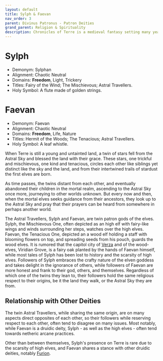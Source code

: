 ```yaml
---
layout: default
title: Sylph & Faevan
nav_order: 3
parent: Divinus Patronus - Patron Deities
grand_parent: Religion & Spirituality
description: Chronicles of Terre is a medieval fantasy setting many years in the writing.
---
```


# Sylph

- Demonym: Sylphan
- Alignment: Chaotic Neutral
- Domains: **Freedom**, Light, Trickery
- Titles: Fairy of the Wind; The Mischievous; Astral Travellers.
- Holy Symbol: A flute made of golden strings.

# Faevan

- Demonym: Faevan
- Alignment: Chaotic Neutral
- Domains: **Freedom**, Life, Nature
- Titles: Hermit of the Woods; The Tenacious; Astral Travellers.
- Holy Symbol: A leaf whistle.

When Terre is still a young and untainted land, a twin of stars fell from the Astral Sky and blessed the land with their grace. These stars, one trickful and mischievous, one kind and tenacious, circles each other like siblings yet distinct like the sky and the land, and from their intertwined trails of stardust the first elves are born.

As time passes, the twins distant from each other, and eventually abandoned their children in the mortal realm, ascending to the Astral Sky once more, journeying to other worlds unknown. But every now and then, when the mortal elves seeks guidance from their ancestors, they look up to the Astral Sky and pray that their prayers can be heard from somewhere in perhaps another world.

The Astral Travellers, Sylph and Faevan, are twin patron gods of the elves. Sylph, the Mischievous One, often depicted as an high elf with fairy-like wings and winds surrounding her steps, watches over the high elves. Faevan, the Tenacious One, depicted an a wood elf holding a staff with blooming flowers on top, and spreading seeds from his pouch, guards the wood elves. It is rumored that the capitol city of [Verza](../../region/Verza) and of the wood-elves, Viridian Grove, is a fairy oak planted by the hands of Faevan himself, while most tales of Sylph has been lost to history and the scarsity of high elves. Followers of Sylph embraces the crafty nature of the elven goddess and takes delight in the ignorance of others, while followers of Faevan are more honest and frank to their god, others, and themselves. Regardless of which one of the twins they lean to, their followers hold the same religious respect to their origins, be it the land they walk, or the Astral Sky they are from.

## Relationship with Other Deities

The twin Astral Travellers, while sharing the same origin, are on many aspects direct opposites of each other, so their followers while reserving respect to each other, often tend to disagree on many issues. Most notably, while Faevan is a druidic deity, Sylph - as well as the high elves - often tend towards netheric arcane practices.

Other than between themselves, Sylph's presence on Terre is rare due to the scarsity of high elves, and Faevan shares a stance with other druidic deities, notably [Furion](../maioris/Furion).